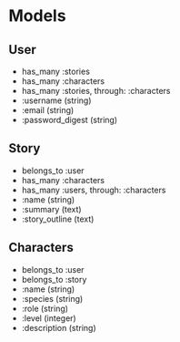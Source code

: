 # Models
## User
 - has_many :stories
 - has_many :characters
 - has_many :stories, through: :characters
 - :username (string)
 - :email (string)
 - :password_digest (string)

## Story
 - belongs_to :user
 - has_many :characters
 - has_many :users, through: :characters
 - :name (string)
 - :summary (text)
 - :story_outline (text)

## Characters
 - belongs_to :user
 - belongs_to :story
 - :name (string)
 - :species (string)
 - :role (string)
 - :level (integer)
 - :description (string)